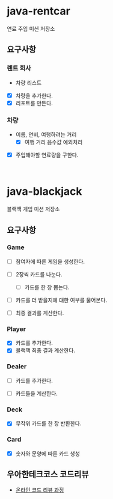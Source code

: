 # java-rentcar
연료 주입 미션 저장소  
  
## 요구사항
### 렌트 회사
- 차량 리스트
- [x] 차량을 추가한다.  
- [x] 리포트를 만든다.  

### 차량
- 이름, 연비, 여행하려는 거리
  - [x] 여행 거리 음수값 예외처리
- [x] 주입해야할 연료량을 구한다.

<br/>

# java-blackjack
블랙잭 게임 미션 저장소  
  
## 요구사항
### Game
- [ ] 참여자에 따른 게임을 생성한다.
- [ ] 2장씩 카드를 나눈다.
  - [ ] 카드를 한 장 뽑는다.
- [ ] 카드를 더 받을지에 대한 여부를 물어본다.
- [ ] 최종 결과를 계산한다.


### Player
- [x] 카드를 추가한다.
- [x] 블랙잭 최종 결과 계산한다.

### Dealer
- [ ] 카드를 추가한다.
- [ ] 카드들을 계산한다.


### Deck
- [x] 무작위 카드를 한 장 반환한다.

### Card
- [x] 숫자와 문양에 따른 카드 생성

## 우아한테크코스 코드리뷰
* [온라인 코드 리뷰 과정](https://github.com/woowacourse/woowacourse-docs/blob/master/maincourse/README.md)
